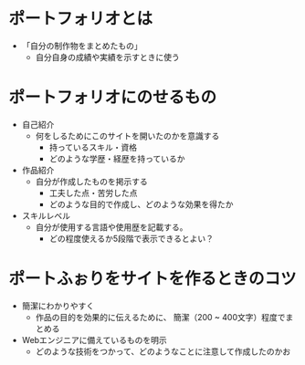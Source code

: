 # ポートフォリオとは
- 「自分の制作物をまとめたもの」
  - 自分自身の成績や実績を示すときに使う
  
# ポートフォリオにのせるもの
- 自己紹介
  - 何をしるためにこのサイトを開いたのかを意識する
    - 持っているスキル・資格
    - どのような学歴・経歴を持っているか
- 作品紹介
  - 自分が作成したものを掲示する
    - 工夫した点・苦労した点
    - どのような目的で作成し、どのような効果を得たか
- スキルレベル
  - 自分が使用する言語や使用歴を記載する。
    - どの程度使えるか5段階で表示できるとよい？

# ポートふぉりをサイトを作るときのコツ
- 簡潔にわかりやすく
  - 作品の目的を効果的に伝えるために、 簡潔（200 ~ 400文字）程度でまとめる
- Webエンジニアに備えているものを明示
  - どのような技術をつかって、どのようなことに注意して作成したのかお

